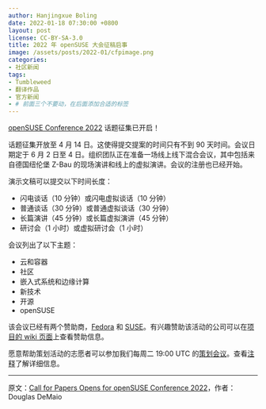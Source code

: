 ```yaml
---
author: Hanjingxue Boling
date: 2022-01-18 07:30:00 +0800
layout: post
license: CC-BY-SA-3.0
title: 2022 年 openSUSE 大会征稿启事
image: /assets/posts/2022-01/cfpimage.png
categories:
- 社区新闻
tags:
- Tumbleweed
- 翻译作品
- 官方新闻
- # 前面三个不要动，在后面添加合适的标签
---
```


[openSUSE Conference 2022](https://events.opensuse.org/conferences/oSC22) 话题征集已开启！

话题征集开放至 4 月 14 日。这使得提交提案的时间只有不到 90 天时间。会议日期定于 6 月 2 日至 4 日。组织团队正在准备一场线上线下混合会议，其中包括来自德国纽伦堡 Z-Bau 的现场演讲和线上的虚拟演讲。会议的注册也已经开始。

演示文稿可以提交以下时间长度：

- 闪电谈话（10 分钟）或闪电虚拟谈话（10 分钟）
- 普通谈话（30 分钟）或普通虚拟谈话（30 分钟）
- 长篇演讲（45 分钟）或长篇虚拟演讲（45 分钟）
- 研讨会（1 小时）或虚拟研讨会（1 小时）

会议列出了以下主题：

- 云和容器
- 社区
- 嵌入式系统和边缘计算
- 新技术
- 开源
- openSUSE

该会议已经有两个赞助商，[Fedora](https://getfedora.org/) 和 [SUSE](https://www.suse.com/)。有兴趣赞助该活动的公司可以在[项目的 wiki 页面](https://en.opensuse.org/Portal:Conference/Sponsor)上查看赞助信息。

愿意帮助策划活动的志愿者可以参加我们每周二 19:00 UTC 的[策划会议](https://etherpad.opensuse.org/p/osc22)。查看[注释](https://etherpad.opensuse.org/p/osc22)了解详细信息。

------

原文：[Call for Papers Opens for openSUSE Conference 2022](https://news.opensuse.org/2022/01/18/cfp-opens-for-osc22/)，作者：Douglas DeMaio
